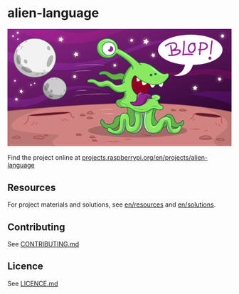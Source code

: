 # alien-language

![alien-language](banner.png)

Find the project online at [projects.raspberrypi.org/en/projects/alien-language](https://projects.raspberrypi.org/en/projects/alien-language)

## Resources
For project materials and solutions, see [en/resources](https://github.com/raspberrypilearning/alien-language/tree/master/en/resources) and [en/solutions](https://github.com/raspberrypilearning/alien-language/tree/master/en/solutions).

## Contributing
See [CONTRIBUTING.md](CONTRIBUTING.md)

## Licence
 See [LICENCE.md](LICENCE.md)